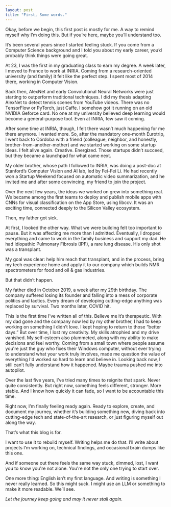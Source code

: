 ```yaml
---
layout: post
title: "First, Some words."
---
```


Okay, before we begin, this first post is mostly for me. A way to remind myself why I’m doing this. But if you’re here, maybe you’ll understand too.

It’s been several years since I started feeling stuck. If you come from a Computer Science background and I told you about my early career, you’d probably think things were going great.

At 23, I was the first in my graduating class to earn my degree. A week later, I moved to France to work at INRIA. Coming from a research-oriented university (and family) it felt like the perfect step. I spent most of 2014 there, working in Computer Vision.

Back then, AlexNet and early Convolutional Neural Networks were just starting to outperform traditional techniques. I did my thesis adapting AlexNet to detect tennis scenes from YouTube videos. There was no TensorFlow or PyTorch, just Caffe. I somehow got it running on an old NVIDIA Geforce card. No one at my university believed deep learning would become a general-purpose tool. Even at INRIA, few saw it coming.

After some time at INRIA, though, I felt there wasn’t much happening for me there anymore. I wanted more. So, after the mandatory one-month Eurotrip, I went back to Córdoba with a friend (colleague, neighbor, and honestly, brother-from-another-mother) and we started working on some startup ideas. I felt alive again. Creative. Energized. Those startups didn’t succeed, but they became a launchpad for what came next.

My older brother, whose path I followed to INRIA, was doing a post-doc at Stanford’s Computer Vision and AI lab, led by Fei-Fei Li. He had recently won a Startup Weekend focused on automatic video summarization, and he invited me and after some convincing, my friend to join the project.

Over the next few years, the ideas we worked on grew into something real. We became among the first teams to deploy and publish mobile apps with CNNs for visual classification on the App Store, using libccv. It was an exciting time, connected deeply to the Silicon Valley ecosystem.

Then, my father got sick.

At first, I looked the other way. What we were building felt too important to pause. But it was affecting me more than I admitted. Eventually, I dropped everything and came to work in the family business and support my dad. He had Idiopathic Pulmonary Fibrosis (IPF), a rare lung disease. His only shot was a transplant.

My goal was clear: help him reach that transplant, and in the process, bring my tech experience home and apply it to our company which builds NMR spectrometers for food and oil & gas industries.

But that didn’t happen.

My father died in October 2019, a week after my 29th birthday. The company suffered losing its founder and falling into a mess of corporate politics and tactics. Every dream of developing cutting-edge anything was replaced by survival. Two months later, COVID hit.

This is the first time I’ve written all of this. Believe me it’s therapeutic.
With my dad gone and the company now led by my other brother, I had to keep working on something I didn’t love. I kept hoping to return to those “better days.” But over time, I lost my creativity. My skills atrophied and my drive vanished. My self-esteem also plummeted, along with my ability to make decisions and feel worthy. Coming from a small town where people assume you're just the guy who fixes their Windows computer, without ever trying to understand what your work truly involves, made me question the value of everything I'd worked so hard to learn and believe in. Looking back now, I still can’t fully understand how it happened. Maybe trauma pushed me into autopilot.

Over the last five years, I’ve tried many times to reignite that spark. Never quite consistently. But right now, something feels different, stronger. More stable. And I know how quickly it can fade, so I want to be accountable this time.

Right now, I’m finally feeling ready again. Ready to explore, create, and document my journey, whether it’s building something new, diving back into cutting-edge tech and state-of-the-art research, or just figuring myself out along the way.

That’s what this blog is for.

I want to use it to rebuild myself. Writing helps me do that. I’ll write about projects I’m working on, technical findings, and occasional brain dumps like this one.

And if someone out there feels the same way stuck, dimmed, lost, I want you to know you're not alone. You're not the only one trying to start over.

One more thing: English isn’t my first language. And writing is something I never really learned. So this might suck. I might use an LLM or something to make it more readable. We’ll see.

*Let the journey keep going and may it never stall again.*
